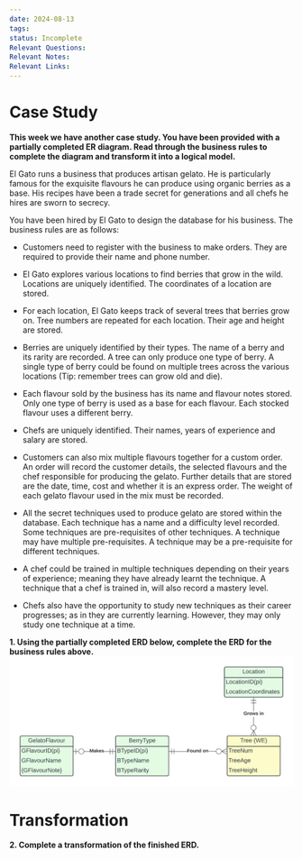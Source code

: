 ```yaml
---
date: 2024-08-13
tags: 
status: Incomplete
Relevant Questions: 
Relevant Notes: 
Relevant Links:
---
```


# Case Study
**This week we have another case study. You have been provided with a partially completed ER diagram. Read through the business rules to complete the diagram and transform it into a logical model.**   

El Gato runs a business that produces artisan gelato. He is particularly famous for the exquisite flavours he can produce using organic berries as a base. His recipes have been a trade secret for generations and all chefs he hires are sworn to secrecy.  

You have been hired by El Gato to design the database for his business. The business rules are as follows: 

- Customers need to register with the business to make orders. They are required to provide their name and phone number. 
    

- El Gato explores various locations to find berries that grow in the wild. Locations are uniquely identified. The coordinates of a location are stored. 
    

- For each location, El Gato keeps track of several trees that berries grow on. Tree numbers are repeated for each location. Their age and height are stored.   
    

- Berries are uniquely identified by their types. The name of a berry and its rarity are recorded. A tree can only produce one type of berry. A single type of berry could be found on multiple trees across the various locations (Tip: remember trees can grow old and die). 
    

- Each flavour sold by the business has its name and flavour notes stored. Only one type of berry is used as a base for each flavour. Each stocked flavour uses a different berry.  
    

- Chefs are uniquely identified. Their names, years of experience and salary are stored. 
    

- Customers can also mix multiple flavours together for a custom order. An order will record the customer details, the selected flavours and the chef responsible for producing the gelato. Further details that are stored are the date, time, cost and whether it is an express order. The weight of each gelato flavour used in the mix must be recorded. 
    

- All the secret techniques used to produce gelato are stored within the database. Each technique has a name and a difficulty level recorded. Some techniques are pre-requisites of other techniques. A technique may have multiple pre-requisites. A technique may be a pre-requisite for different techniques.
    

- A chef could be trained in multiple techniques depending on their years of experience; meaning they have already learnt the technique. A technique that a chef is trained in, will also record a mastery level. 
    

- Chefs also have the opportunity to study new techniques as their career progresses; as in they are currently learning. However, they may only study one technique at a time.
    

**1. Using the partially completed ERD below, complete the ERD for the business rules above.**
![](Attachments/Week%204_Q1V2PartialDiagram.jpeg)

# Transformation
**2. Complete a transformation of the finished ERD.**
